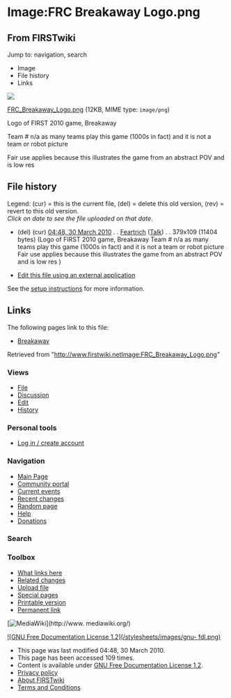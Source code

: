# Image:FRC Breakaway Logo.png

## From FIRSTwiki

Jump to: navigation, search

- Image
- File history
- Links

![](/media/d/d4/FRC_Breakaway_Logo.png)

[FRC_Breakaway_Logo.png](/media/d/d4/FRC_Breakaway_Logo.png "FRC Breakaway
Logo.png") (12KB, MIME type: `image/png`)

Logo of FIRST 2010 game, Breakaway

Team # n/a as many teams play this game (1000s in fact) and it is not a team or robot picture

Fair use applies because this illustrates the game from an abstract POV and is low res

## File history

Legend: (cur) = this is the current file, (del) = delete this old version, (rev) = revert to this old version.<br>
_Click on date to see the file uploaded on that date_.

- (del) (cur) [04:48, 30 March 2010](/media/d/d4/FRC_Breakaway_Logo.png "/media/d/d4/FRC Breakaway Logo.png") . . [Feartrich](/index.php?title=User:Feartrich&action=edit "User:Feartrich") ([Talk](/index.php?title=User_talk:Feartrich&action=edit "User talk:Feartrich")) . . 379x109 (11404 bytes) (Logo of FIRST 2010 game, Breakaway Team # n/a as many teams play this game (1000s in fact) and it is not a team or robot picture Fair use applies because this illustrates the game from an abstract POV and is low res )

- [Edit this file using an external application](/index.php?title=Image:FRC_Breakaway_Logo.png&action=edit&externaledit=true&mode=file "Image:FRC Breakaway Logo.png")

See the [setup instructions](http://meta.wikimedia.org/wiki/Help:External_editors "http://meta.wikimedia.org/wiki/Help:External_editors") for more information.

## Links

The following pages link to this file:

- [Breakaway](Breakaway "Breakaway")

Retrieved from "<http://www.firstwiki.netImage:FRC_Breakaway_Logo.png>"

### Views

- [File](Image:FRC_Breakaway_Logo.png)
- [Discussion](/index.php?title=Image_talk:FRC_Breakaway_Logo.png&action=edit)
- [Edit](/index.php?title=Image:FRC_Breakaway_Logo.png&action=edit)
- [History](/index.php?title=Image:FRC_Breakaway_Logo.png&action=history)

### Personal tools

- [Log in / create account](/index.php?title=Special:Userlogin&returnto=Image:FRC_Breakaway_Logo.png)

[](Main_Page "Main Page")

### Navigation

- [Main Page](Main_Page)
- [Community portal](FIRSTwiki:Community_portal)
- [Current events](Current_events)
- [Recent changes](Special:Recentchanges)
- [Random page](Special:Random)
- [Help](FIRSTwiki:Help)
- [Donations](FIRSTwiki:Site_support)

### Search

### Toolbox

- [What links here](Special:Whatlinkshere/Image:FRC_Breakaway_Logo.png)
- [Related changes](Special:Recentchangeslinked/Image:FRC_Breakaway_Logo.png)
- [Upload file](Special:Upload)
- [Special pages](Special:Specialpages)
- [Printable version](/index.php?title=Image:FRC_Breakaway_Logo.png&printable=yes)
- [Permanent link](/index.php?title=Image:FRC_Breakaway_Logo.png&oldid=76132)

[![MediaWiki](/skins/common/images/poweredby_mediawiki_88x31.png)](http://www.
mediawiki.org/)

[![GNU Free Documentation License 1.2](/stylesheets/images/gnu-
fdl.png)](http://www.gnu.org/copyleft/fdl.html)

- This page was last modified 04:48, 30 March 2010.
- This page has been accessed 109 times.
- Content is available under [GNU Free Documentation License 1.2](http://www.gnu.org/copyleft/fdl.html "http://www.gnu.org/copyleft/fdl.html").
- [Privacy policy](FIRSTwiki:Privacy_policy "FIRSTwiki:Privacy policy")
- [About FIRSTwiki](FIRSTwiki:About "FIRSTwiki:About")
- [Terms and Conditions](FIRSTwiki:Terms_and_conditions "FIRSTwiki:Terms and conditions")
